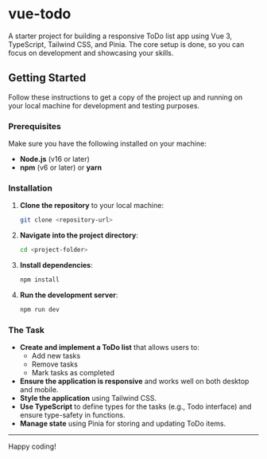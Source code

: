 # vue-todo
A starter project for building a responsive ToDo list app using Vue 3, TypeScript, Tailwind CSS, and Pinia. The core setup is done, so you can focus on development and showcasing your skills.

## Getting Started

Follow these instructions to get a copy of the project up and running on your local machine for development and testing purposes.

### Prerequisites

Make sure you have the following installed on your machine:
- **Node.js** (v16 or later)
- **npm** (v6 or later) or **yarn**

### Installation

1. **Clone the repository** to your local machine:
    ```bash
    git clone <repository-url>
    ```
2. **Navigate into the project directory**:
    ```bash
    cd <project-folder>
    ```

3. **Install dependencies**:
    ```bash
    npm install

4. **Run the development server**:
    ```bash
    npm run dev

### The Task

- **Create and implement a ToDo list** that allows users to:
    - Add new tasks
    - Remove tasks
    - Mark tasks as completed
- **Ensure the application is responsive** and works well on both desktop and mobile.
- **Style the application** using Tailwind CSS.
- **Use TypeScript** to define types for the tasks (e.g., Todo interface) and ensure type-safety in functions.
- **Manage state** using Pinia for storing and updating ToDo items.

---

Happy coding!

